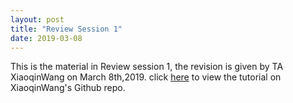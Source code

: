 ```yaml
---
layout: post
title: "Review Session 1"
date: 2019-03-08
---
```


This is the material in Review session 1, the revision is given by TA XiaoqinWang on March 8th,2019.
click [here](https://github.com/trustxiaoqinwang/Microeconometrics_TA_Session/tree/master/Session1) to view the tutorial on XiaoqinWang's Github repo.
